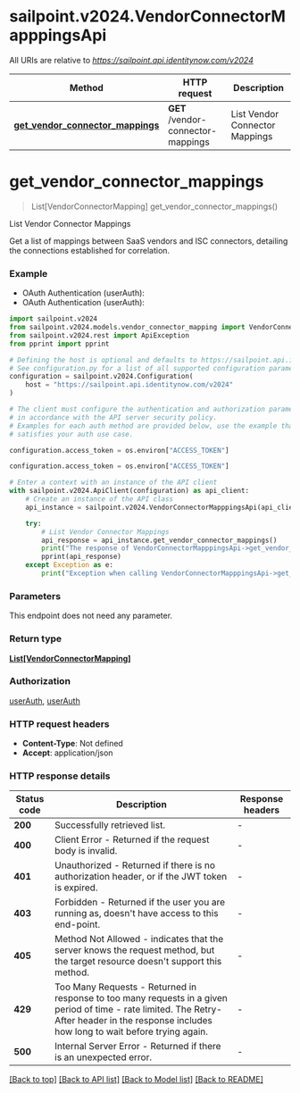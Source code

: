 # sailpoint.v2024.VendorConnectorMapppingsApi

All URIs are relative to *https://sailpoint.api.identitynow.com/v2024*

Method | HTTP request | Description
------------- | ------------- | -------------
[**get_vendor_connector_mappings**](VendorConnectorMapppingsApi.md#get_vendor_connector_mappings) | **GET** /vendor-connector-mappings | List Vendor Connector Mappings


# **get_vendor_connector_mappings**
> List[VendorConnectorMapping] get_vendor_connector_mappings()

List Vendor Connector Mappings

Get a list of mappings between SaaS vendors and ISC connectors, detailing the connections established for correlation. 

### Example

* OAuth Authentication (userAuth):
* OAuth Authentication (userAuth):

```python
import sailpoint.v2024
from sailpoint.v2024.models.vendor_connector_mapping import VendorConnectorMapping
from sailpoint.v2024.rest import ApiException
from pprint import pprint

# Defining the host is optional and defaults to https://sailpoint.api.identitynow.com/v2024
# See configuration.py for a list of all supported configuration parameters.
configuration = sailpoint.v2024.Configuration(
    host = "https://sailpoint.api.identitynow.com/v2024"
)

# The client must configure the authentication and authorization parameters
# in accordance with the API server security policy.
# Examples for each auth method are provided below, use the example that
# satisfies your auth use case.

configuration.access_token = os.environ["ACCESS_TOKEN"]

configuration.access_token = os.environ["ACCESS_TOKEN"]

# Enter a context with an instance of the API client
with sailpoint.v2024.ApiClient(configuration) as api_client:
    # Create an instance of the API class
    api_instance = sailpoint.v2024.VendorConnectorMapppingsApi(api_client)

    try:
        # List Vendor Connector Mappings
        api_response = api_instance.get_vendor_connector_mappings()
        print("The response of VendorConnectorMapppingsApi->get_vendor_connector_mappings:\n")
        pprint(api_response)
    except Exception as e:
        print("Exception when calling VendorConnectorMapppingsApi->get_vendor_connector_mappings: %s\n" % e)
```



### Parameters

This endpoint does not need any parameter.

### Return type

[**List[VendorConnectorMapping]**](VendorConnectorMapping.md)

### Authorization

[userAuth](../README.md#userAuth), [userAuth](../README.md#userAuth)

### HTTP request headers

 - **Content-Type**: Not defined
 - **Accept**: application/json

### HTTP response details

| Status code | Description | Response headers |
|-------------|-------------|------------------|
**200** | Successfully retrieved list. |  -  |
**400** | Client Error - Returned if the request body is invalid. |  -  |
**401** | Unauthorized - Returned if there is no authorization header, or if the JWT token is expired. |  -  |
**403** | Forbidden - Returned if the user you are running as, doesn&#39;t have access to this end-point. |  -  |
**405** | Method Not Allowed - indicates that the server knows the request method, but the target resource doesn&#39;t support this method. |  -  |
**429** | Too Many Requests - Returned in response to too many requests in a given period of time - rate limited. The Retry-After header in the response includes how long to wait before trying again. |  -  |
**500** | Internal Server Error - Returned if there is an unexpected error. |  -  |

[[Back to top]](#) [[Back to API list]](../README.md#documentation-for-api-endpoints) [[Back to Model list]](../README.md#documentation-for-models) [[Back to README]](../README.md)

